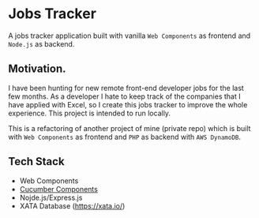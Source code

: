 # Jobs Tracker 

A jobs tracker application built with vanilla `Web Components` as frontend and `Node.js` as backend.

## Motivation.

I have been hunting for new remote front-end developer jobs for the last few months. As a developer I hate to keep track of the companies that I have applied with Excel, so I create this jobs tracker to improve the whole experience. This project is intended to run locally.

This is a refactoring of another project of mine (private repo) which is built with `Web Components` as frontend and `PHP` as backend with `AWS DynamoDB`.

## Tech Stack

- Web Components
- [Cucumber Components](https://github.com/heybran/cucumber-components)
- Nojde.js/Express.js
- XATA Database (https://xata.io/)
